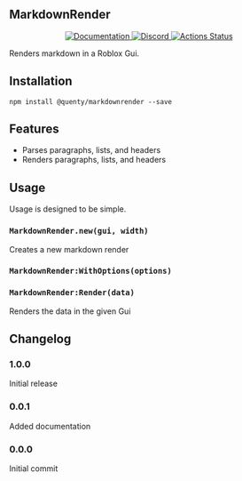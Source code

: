 ## MarkdownRender
<div align="center">
  <a href="http://quenty.github.io/api/">
    <img src="https://img.shields.io/badge/docs-website-green.svg" alt="Documentation" />
  </a>
  <a href="https://discord.gg/mhtGUS8">
    <img src="https://img.shields.io/badge/discord-nevermore-blue.svg" alt="Discord" />
  </a>
  <a href="https://github.com/Quenty/NevermoreEngine/actions">
    <img src="https://github.com/Quenty/NevermoreEngine/workflows/luacheck/badge.svg" alt="Actions Status" />
  </a>
</div>

Renders markdown in a Roblox Gui.

## Installation
```
npm install @quenty/markdownrender --save
```

## Features

* Parses paragraphs, lists, and headers
* Renders paragraphs, lists, and headers

## Usage
Usage is designed to be simple.

### `MarkdownRender.new(gui, width)`
Creates a new markdown render

### `MarkdownRender:WithOptions(options)`

### `MarkdownRender:Render(data)`
Renders the data in the given Gui


## Changelog

### 1.0.0
Initial release

### 0.0.1
Added documentation

### 0.0.0
Initial commit